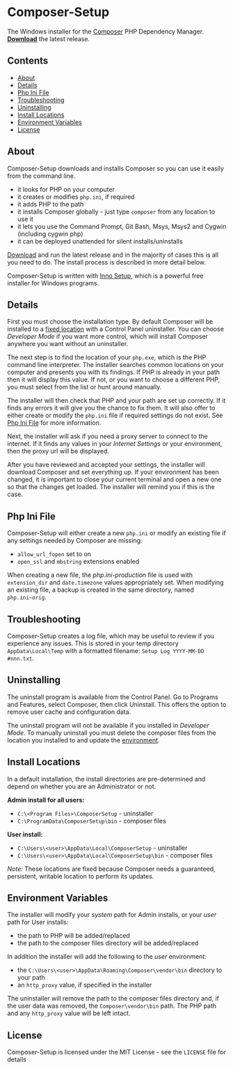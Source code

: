 # Composer-Setup

The Windows installer for the [Composer][composer] PHP Dependency Manager. [**Download**][download] the latest release.

## Contents
* [About](#About)
* [Details](#Details)
* [Php Ini File](#Php-Ini-File)
* [Troubleshooting](#Troubleshooting)
* [Uninstalling](#Uninstalling)
* [Install Locations](#Locations)
* [Environment Variables](#Environment)
* [License](#License)

<a name="About"></a>
## About

Composer-Setup downloads and installs Composer so you can use it easily from the command line.

* it looks for PHP on your computer
* it creates or modifies `php.ini`, if required
* it adds PHP to the path
* it installs Composer globally - just type `composer` from any location to use it
* it lets you use the Command Prompt, Git Bash, Msys, Msys2 and Cygwin (including cygwin php)
* it can be deployed unattended for silent installs/uninstalls

[Download][download] and run the latest release and in the majority of cases this is all you need to do. The install process is described in more detail below.

Composer-Setup is written with [Inno Setup][inno], which is a powerful free installer for Windows programs.

<a name="Details"></a>
## Details

First you must choose the installation type. By default Composer will be installed to a [fixed location](#Locations)
with a Control Panel uninstaller. You can choose _Developer Mode_ if you want more control, which will install
Composer anywhere you want without an uninstaller.

The next step is to find the location of your `php.exe`, which is the PHP command line interpreter. The installer
searches common locations on your computer and presents you with its findings. If PHP is already in your path then it
will display this value. If not, or you want to choose a different PHP, you must select from the list or hunt around manually.

The installer will then check that PHP and your path are set up correctly. If it finds any errors it will give you
the chance to fix them. It will also offer to either create or modify the `php.ini` file if required settings do not exist. See [Php Ini File](#Php-Ini-File) for more information.

Next, the installer will ask if you need a proxy server to connect to the internet. If it finds any values in your
*Internet Settings* or your environment, then the proxy url will be displayed.

After you have reviewed and accepted your settings, the installer will download Composer and set everything up. If your
environment has been changed, it is important to close your current terminal and open a new one so that the changes get
loaded. The installer will remind you if this is the case.

<a name="Php-Ini-File"></a>
## Php Ini File
Composer-Setup will either create a new `php.ini` or modify an existing file if any settings needed by Composer are missing:

* `allow_url_fopen` set to on
* `open_ssl` and `mbstring` extensions enabled

When creating a new file, the _php.ini-production_ file is used with `extension_dir` and `date.timezone` values appropriately set. When modifying an existing file, a backup is created in the same directory, named `php.ini~orig`.

<a name="Troubleshooting"></a>
## Troubleshooting
Composer-Setup creates a log file, which may be useful to review if you experience any issues. This is stored in your
temp directory `AppData\Local\Temp` with a formatted filename: `Setup Log YYYY-MM-DD #nnn.txt`.

<a name="Uninstalling"></a>
## Uninstalling

The uninstall program is available from the Control Panel. Go to Programs and Features, select Composer, then click
Uninstall. This offers the option to remove user cache and configuration data.

The uninstall program will not be available if you installed in _Developer Mode_. To manually uninstall you must delete
the composer files from the location you installed to and update the [environment](#Environment).

<a name="Locations"></a>
## Install Locations

In a default installation, the install directories are pre-determined and depend on whether you are an Administrator or not.

**Admin install for all users:**

* `C:\<Program Files>\ComposerSetup` - uninstaller
* `C:\ProgramData\ComposerSetup\bin` - composer files

**User install:**

* `C:\Users\<user>\AppData\Local\ComposerSetup` - uninstaller
* `C:\Users\<user>\AppData\Local\ComposerSetup\bin` - composer files

*Note:* These locations are fixed because Composer needs a guaranteed, persistent, writable location to perform its updates.

<a name="Environment"></a>
## Environment Variables

The installer will modify your _system_ path for Admin installs, or your _user_ path for User installs:

* the path to PHP will be added/replaced
* the path to the composer files directory will be added/replaced

In addition the installer will add the following to the _user_ environment:

* the `C:\Users\<user>\AppData\Roaming\Composer\vendor\bin` directory to your path
* an `http_proxy` value, if specified in the installer

The uninstaller will remove the path to the composer files directory and, if the user data was removed, the
`Composer\vendor\bin` path. The PHP path and any `http_proxy` value will be left intact.

<a name="License"></a>
## License

Composer-Setup is licensed under the MIT License - see the `LICENSE` file for details


  [composer]:   https://getcomposer.org/
  [download]:   https://github.com/johnstevenson/composer-setup/releases/latest
  [inno]:       http://www.jrsoftware.org/isinfo.php
